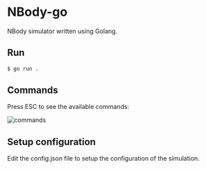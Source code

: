 # NBody-go

NBody simulator written using Golang.

## Run

```bash
$ go run .
```

## Commands

Press ESC to see the available commands:

![commands]("https://github.com/Guilherme-De-Marchi/nbody-go/blob/main/img/commands.png")

## Setup configuration

Edit the config.json file to setup the configuration of the simulation.
